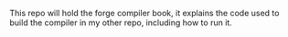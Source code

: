This repo will hold the forge compiler book, it explains the code used to build the compiler in my other repo, including how to run it.
